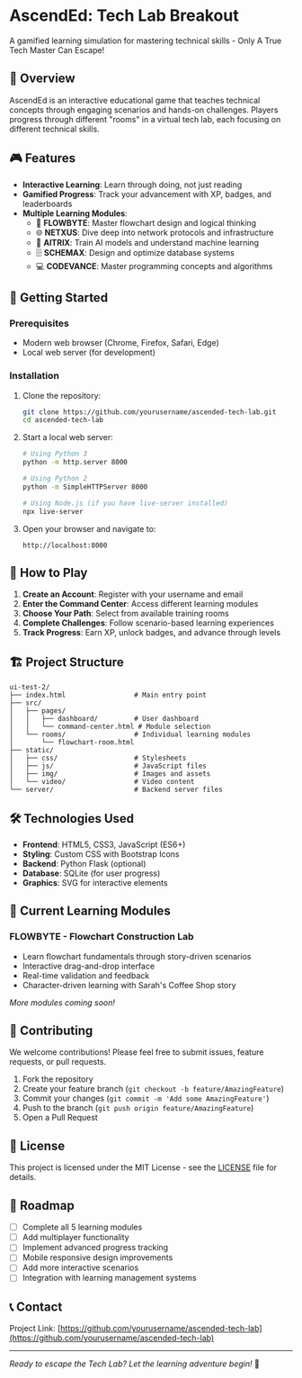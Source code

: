 # AscendEd: Tech Lab Breakout

A gamified learning simulation for mastering technical skills - Only A True Tech Master Can Escape!

## 🎯 Overview

AscendEd is an interactive educational game that teaches technical concepts through engaging scenarios and hands-on challenges. Players progress through different "rooms" in a virtual tech lab, each focusing on different technical skills.

## 🎮 Features

- **Interactive Learning**: Learn through doing, not just reading
- **Gamified Progress**: Track your advancement with XP, badges, and leaderboards  
- **Multiple Learning Modules**:
  - 🔄 **FLOWBYTE**: Master flowchart design and logical thinking
  - 🌐 **NETXUS**: Dive deep into network protocols and infrastructure
  - 🤖 **AITRIX**: Train AI models and understand machine learning
  - 🗄️ **SCHEMAX**: Design and optimize database systems
  - 💻 **CODEVANCE**: Master programming concepts and algorithms

## 🚀 Getting Started

### Prerequisites
- Modern web browser (Chrome, Firefox, Safari, Edge)
- Local web server (for development)

### Installation

1. Clone the repository:
   ```bash
   git clone https://github.com/yourusername/ascended-tech-lab.git
   cd ascended-tech-lab
   ```

2. Start a local web server:
   ```bash
   # Using Python 3
   python -m http.server 8000
   
   # Using Python 2
   python -m SimpleHTTPServer 8000
   
   # Using Node.js (if you have live-server installed)
   npx live-server
   ```

3. Open your browser and navigate to:
   ```
   http://localhost:8000
   ```

## 🎯 How to Play

1. **Create an Account**: Register with your username and email
2. **Enter the Command Center**: Access different learning modules
3. **Choose Your Path**: Select from available training rooms
4. **Complete Challenges**: Follow scenario-based learning experiences
5. **Track Progress**: Earn XP, unlock badges, and advance through levels

## 🏗️ Project Structure

```
ui-test-2/
├── index.html                 # Main entry point
├── src/
│   ├── pages/
│   │   ├── dashboard/         # User dashboard
│   │   └── command-center.html # Module selection
│   └── rooms/                 # Individual learning modules
│       └── flowchart-room.html
├── static/
│   ├── css/                   # Stylesheets
│   ├── js/                    # JavaScript files
│   ├── img/                   # Images and assets
│   └── video/                 # Video content
└── server/                    # Backend server files
```

## 🛠️ Technologies Used

- **Frontend**: HTML5, CSS3, JavaScript (ES6+)
- **Styling**: Custom CSS with Bootstrap Icons
- **Backend**: Python Flask (optional)
- **Database**: SQLite (for user progress)
- **Graphics**: SVG for interactive elements

## 🎨 Current Learning Modules

### FLOWBYTE - Flowchart Construction Lab
- Learn flowchart fundamentals through story-driven scenarios
- Interactive drag-and-drop interface
- Real-time validation and feedback
- Character-driven learning with Sarah's Coffee Shop story

*More modules coming soon!*

## 🤝 Contributing

We welcome contributions! Please feel free to submit issues, feature requests, or pull requests.

1. Fork the repository
2. Create your feature branch (`git checkout -b feature/AmazingFeature`)
3. Commit your changes (`git commit -m 'Add some AmazingFeature'`)
4. Push to the branch (`git push origin feature/AmazingFeature`)
5. Open a Pull Request

## 📝 License

This project is licensed under the MIT License - see the [LICENSE](LICENSE) file for details.

## 🎯 Roadmap

- [ ] Complete all 5 learning modules
- [ ] Add multiplayer functionality
- [ ] Implement advanced progress tracking
- [ ] Mobile responsive design improvements
- [ ] Add more interactive scenarios
- [ ] Integration with learning management systems

## 📞 Contact

Project Link: [https://github.com/yourusername/ascended-tech-lab](https://github.com/yourusername/ascended-tech-lab)

---

*Ready to escape the Tech Lab? Let the learning adventure begin!* 🚀
